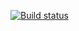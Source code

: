 [![Build status](https://ci.appveyor.com/api/projects/status/25glxwdno4phomjj?svg=true)](https://ci.appveyor.com/project/SSamsons/aqa-homework-5-1)
